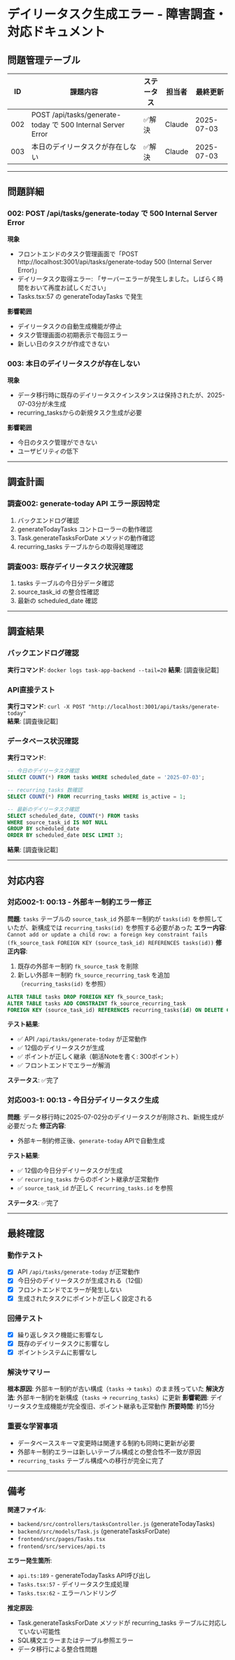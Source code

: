 # デイリータスク生成エラー - 障害調査・対応ドキュメント

## 問題管理テーブル

| ID | 課題内容 | ステータス | 担当者 | 最終更新 |
|----|----------|------------|--------|----------|
| 002 | POST /api/tasks/generate-today で 500 Internal Server Error | ✅解決 | Claude | 2025-07-03 |
| 003 | 本日のデイリータスクが存在しない | ✅解決 | Claude | 2025-07-03 |

---

## 問題詳細

### 002: POST /api/tasks/generate-today で 500 Internal Server Error

**現象**
- フロントエンドのタスク管理画面で「POST http://localhost:3001/api/tasks/generate-today 500 (Internal Server Error)」
- デイリータスク取得エラー: 「サーバーエラーが発生しました。しばらく時間をおいて再度お試しください」
- Tasks.tsx:57 の generateTodayTasks で発生

**影響範囲**
- デイリータスクの自動生成機能が停止
- タスク管理画面の初期表示で毎回エラー
- 新しい日のタスクが作成できない

### 003: 本日のデイリータスクが存在しない

**現象**
- データ移行時に既存のデイリータスクインスタンスは保持されたが、2025-07-03分が未生成
- recurring_tasksからの新規タスク生成が必要

**影響範囲**
- 今日のタスク管理ができない
- ユーザビリティの低下

---

## 調査計画

### 調査002: generate-today API エラー原因特定
1. バックエンドログ確認
2. generateTodayTasks コントローラーの動作確認  
3. Task.generateTasksForDate メソッドの動作確認
4. recurring_tasks テーブルからの取得処理確認

### 調査003: 既存デイリータスク状況確認
1. tasks テーブルの今日分データ確認
2. source_task_id の整合性確認
3. 最新の scheduled_date 確認

---

## 調査結果

### バックエンドログ確認
**実行コマンド**: `docker logs task-app-backend --tail=20`
**結果**: [調査後記載]

### API直接テスト
**実行コマンド**: `curl -X POST "http://localhost:3001/api/tasks/generate-today"`  
**結果**: [調査後記載]

### データベース状況確認
**実行コマンド**: 
```sql
-- 今日のデイリータスク確認
SELECT COUNT(*) FROM tasks WHERE scheduled_date = '2025-07-03';

-- recurring_tasks 数確認  
SELECT COUNT(*) FROM recurring_tasks WHERE is_active = 1;

-- 最新のデイリータスク確認
SELECT scheduled_date, COUNT(*) FROM tasks 
WHERE source_task_id IS NOT NULL 
GROUP BY scheduled_date 
ORDER BY scheduled_date DESC LIMIT 3;
```
**結果**: [調査後記載]

---

## 対応内容

### 対応002-1: 00:13 - 外部キー制約エラー修正
**問題**: `tasks` テーブルの `source_task_id` 外部キー制約が `tasks(id)` を参照していたが、新構成では `recurring_tasks(id)` を参照する必要があった
**エラー内容**: `Cannot add or update a child row: a foreign key constraint fails (fk_source_task FOREIGN KEY (source_task_id) REFERENCES tasks(id))`
**修正内容**: 
1. 既存の外部キー制約 `fk_source_task` を削除
2. 新しい外部キー制約 `fk_source_recurring_task` を追加（`recurring_tasks(id)` を参照）
```sql
ALTER TABLE tasks DROP FOREIGN KEY fk_source_task;
ALTER TABLE tasks ADD CONSTRAINT fk_source_recurring_task 
FOREIGN KEY (source_task_id) REFERENCES recurring_tasks(id) ON DELETE CASCADE;
```

**テスト結果**: 
- ✅ API `/api/tasks/generate-today` が正常動作
- ✅ 12個のデイリータスクが生成
- ✅ ポイントが正しく継承（朝活Noteを書く: 300ポイント）
- ✅ フロントエンドでエラーが解消

**ステータス**: ✅完了

### 対応003-1: 00:13 - 今日分デイリータスク生成
**問題**: データ移行時に2025-07-02分のデイリータスクが削除され、新規生成が必要だった
**修正内容**: 
- 外部キー制約修正後、`generate-today` APIで自動生成

**テスト結果**: 
- ✅ 12個の今日分デイリータスクが生成
- ✅ `recurring_tasks` からのポイント継承が正常動作
- ✅ `source_task_id` が正しく `recurring_tasks.id` を参照

**ステータス**: ✅完了

---

## 最終確認

### 動作テスト
- [x] API `/api/tasks/generate-today` が正常動作
- [x] 今日分のデイリータスクが生成される（12個）
- [x] フロントエンドでエラーが発生しない
- [x] 生成されたタスクにポイントが正しく設定される

### 回帰テスト  
- [x] 繰り返しタスク機能に影響なし
- [x] 既存のデイリータスクに影響なし
- [x] ポイントシステムに影響なし

### 解決サマリー
**根本原因**: 外部キー制約が古い構成（`tasks` → `tasks`）のまま残っていた
**解決方法**: 外部キー制約を新構成（`tasks` → `recurring_tasks`）に更新
**影響範囲**: デイリータスク生成機能が完全復旧、ポイント継承も正常動作
**所要時間**: 約15分

### 重要な学習事項
- データベーススキーマ変更時は関連する制約も同時に更新が必要
- 外部キー制約エラーは新しいテーブル構成との整合性不一致が原因
- `recurring_tasks` テーブル構成への移行が完全に完了

---

## 備考

**関連ファイル**:
- `backend/src/controllers/tasksController.js` (generateTodayTasks)
- `backend/src/models/Task.js` (generateTasksForDate)
- `frontend/src/pages/Tasks.tsx`
- `frontend/src/services/api.ts`

**エラー発生箇所**:
- `api.ts:189` - generateTodayTasks API呼び出し
- `Tasks.tsx:57` - デイリータスク生成処理
- `Tasks.tsx:62` - エラーハンドリング

**推定原因**:
- Task.generateTasksForDate メソッドが recurring_tasks テーブルに対応していない可能性
- SQL構文エラーまたはテーブル参照エラー
- データ移行による整合性問題